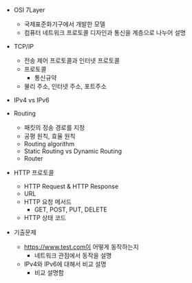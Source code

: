 - OSI 7Layer

  - 국제표준화기구에서 개발한 모델
  - 컴퓨터 네트워크 프로토콜 디자인과 통신을 계층으로 나누어 설명

- TCP/IP

  - 전송 제어 프로토콜과 인터넷 프로토콜
  - 프로토콜
    - 통신규약
  - 물리 주소, 인터넷 주소, 포트주소

- IPv4 vs IPv6

- Routing

  - 패킷의 정송 경로를 지정
  - 공평 원칙, 효율 원칙
  - Routing algorithm
  - Static Routing vs Dynamic Routing
  - Router

- HTTP 프로토콜

  - HTTP Request & HTTP Response
  - URL
  - HTTP 요청 메서드
    - GET, POST, PUT, DELETE
  - HTTP 상태 코드

- 기출문제

  - https://www.test.com이 어떻게 동작하는지
    - 네트워크 관점에서 동작을 설명
  - IPv4와 IPv6에 대해서 비교 설명
    - 비교 설명함
